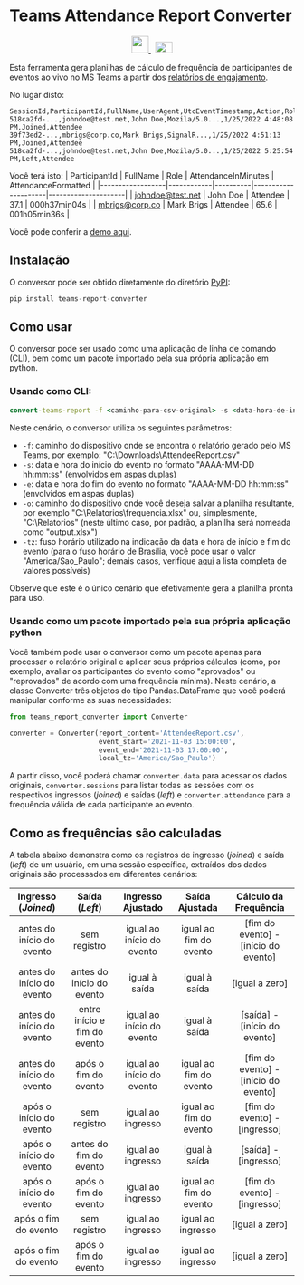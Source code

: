 # Teams Attendance Report Converter


<div style="text-align:center">
    <a href="#">
        <img width="30" src="https://flagpedia.net/data/flags/h80/br.webp">
    </a>
    &nbsp;
    <a href="https://github.com/renefb/teams-report-converter">
        <img width="30" height="20" src="https://flagpedia.net/data/flags/h80/us.webp">
    </a>
</div>


Esta ferramenta gera planilhas de cálculo de frequência de participantes de eventos ao vivo no MS Teams a partir dos [relatórios de engajamento](https://support.microsoft.com/pt-br/office/obter-um-relat%C3%B3rio-de-envolvimento-do-participante-para-um-evento-teams-ao-vivo-b3101733-2eda-48a6-aeb3-de2f2bfecb3a).

No lugar disto:
```csv
SessionId,ParticipantId,FullName,UserAgent,UtcEventTimestamp,Action,Role
518ca2fd-...,johndoe@test.net,John Doe,Mozila/5.0...,1/25/2022 4:48:08 PM,Joined,Attendee
39f73ed2-...,mbrigs@corp.co,Mark Brigs,SignalR...,1/25/2022 4:51:13 PM,Joined,Attendee
518ca2fd-...,johndoe@test.net,John Doe,Mozila/5.0...,1/25/2022 5:25:54 PM,Left,Attendee
```
Você terá isto:
| ParticipantId    | FullName   | Role     | AttendanceInMinutes | AttendanceFormatted |
|------------------|------------|----------|---------------------|---------------------|
| johndoe@test.net | John Doe   | Attendee | 37.1                | 000h37min04s        |
| mbrigs@corp.co   | Mark Brigs | Attendee | 65.6                | 001h05min36s        |


Você pode conferir a [demo aqui](https://colab.research.google.com/drive/1c1Swbp5PXZu8bf6t1K1ksbqYVr4utzOl?usp=sharing).


## Instalação

O conversor pode ser obtido diretamente do diretório [PyPI](https://pypi.org/project/teams-report-converter):

```python
pip install teams-report-converter
```


## Como usar

O conversor pode ser usado como uma aplicação de linha de comando (CLI), bem como um pacote importado pela sua própria aplicação em python.


### Usando como CLI:

```cmd
convert-teams-report -f <caminho-para-csv-original> -s <data-hora-de-início-do-evento> -e <data-hora-do-fim-do-evento> -tz <fuso-horário-do-evento> -o <caminho-para-a-planilha-de-resultado>
```
Neste cenário, o conversor utiliza os seguintes parâmetros:
- `-f`: caminho do dispositivo onde se encontra o relatório gerado pelo MS Teams, por exemplo: "C:\Downloads\AttendeeReport.csv"
- `-s`: data e hora do início do evento no formato "AAAA-MM-DD hh:mm:ss" (envolvidos em aspas duplas)
- `-e`: data e hora do fim do evento no formato "AAAA-MM-DD hh:mm:ss" (envolvidos em aspas duplas)
- `-o`: caminho do dispositivo onde você deseja salvar a planilha resultante, por exemplo "C:\Relatorios\frequencia.xlsx" ou, simplesmente, "C:\Relatorios" (neste último caso, por padrão, a planilha será nomeada como "output.xlsx")
- `-tz`: fuso horário utilizado na indicação da data e hora de início e fim do evento (para o fuso horário de Brasília, você pode usar o valor "America/Sao_Paulo"; demais casos, verifique [aqui](https://en.wikipedia.org/wiki/List_of_tz_database_time_zones#List) a lista completa de valores possíveis)

Observe que este é o único cenário que efetivamente gera a planilha pronta para uso.


### Usando como um pacote importado pela sua própria aplicação python

Você também pode usar o conversor como um pacote apenas para processar o relatório original e aplicar seus próprios cálculos (como, por exemplo, avaliar os participantes do evento como "aprovados" ou "reprovados" de acordo com uma frequência mínima). Neste cenário, a classe Converter três objetos do tipo Pandas.DataFrame que você poderá manipular conforme as suas necessidades:

```python
from teams_report_converter import Converter

converter = Converter(report_content='AttendeeReport.csv', 
                      event_start='2021-11-03 15:00:00', 
                      event_end='2021-11-03 17:00:00', 
                      local_tz='America/Sao_Paulo')
```
A partir disso, você poderá chamar `converter.data` para acessar os dados originais, `converter.sessions` para listar todas as sessões com os respectivos ingressos (*joined*) e saídas (*left*) e `converter.attendance` para a frequência válida de cada participante ao evento.


## Como as frequências são calculadas

A tabela abaixo demonstra como os registros de ingresso (*joined*) e saída (*left*) de um usuário, em uma sessão específica, extraídos dos dados originais são processados em diferentes cenários:

| Ingresso (*Joined*)       | Saída (*Left*)               | Ingresso Ajustado         | Saída Ajustada         | Cálculo da Frequência                |
|:-------------------------:|:----------------------------:|:-------------------------:|:----------------------:|:------------------------------------:|
| antes do início do evento | sem registro                 | igual ao início do evento | igual ao fim do evento | [fim do evento] - [início do evento] |
| antes do início do evento | antes do início do evento    | igual à saída             | igual à saída          | [igual a zero]                       |
| antes do início do evento | entre início e fim do evento | igual ao início do evento | igual à saída          | [saída] - [início do evento]         |
| antes do início do evento | após o fim do evento         | igual ao início do evento | igual ao fim do evento | [fim do evento] - [início do evento] |
| após o início do evento   | sem registro                 | igual ao ingresso         | igual ao fim do evento | [fim do evento] - [ingresso]         |
| após o início do evento   | antes do fim do evento       | igual ao ingresso         | igual à saída          | [saída] - [ingresso]                 |
| após o início do evento   | após o fim do evento         | igual ao ingresso         | igual ao fim do evento | [fim do evento] - [ingresso]         |
| após o fim do evento      | sem registro                 | igual ao ingresso         | igual ao ingresso      | [igual a zero]                       |
| após o fim do evento      | após o fim do evento         | igual ao ingresso         | igual ao ingresso      | [igual a zero]                       |